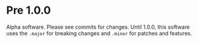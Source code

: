 # Pre 1.0.0

Alpha software. Please see commits for changes. Until 1.0.0, this software uses the `.major` for breaking changes and `.minor` for patches and features.
